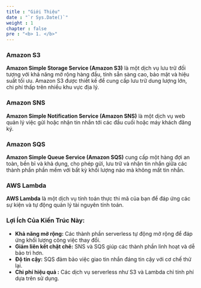 ```yaml
---
title : "Giới Thiệu"
date : "`r Sys.Date()`"
weight : 1
chapter : false
pre : "<b> 1. </b>"
---
```


### Amazon S3
**Amazon Simple Storage Service (Amazon S3)** là một dịch vụ lưu trữ đối tượng với khả năng mở rộng hàng đầu, tính sẵn sàng cao, bảo mật và hiệu suất tối ưu. Amazon S3 được thiết kế để cung cấp lưu trữ dung lượng lớn, chi phí thấp trên nhiều khu vực địa lý.
### Amazon SNS
**Amazon Simple Notification Service (Amazon SNS)** là một dịch vụ web quản lý việc gửi hoặc nhận tin nhắn tới các đầu cuối hoặc máy khách đăng ký.
### Amazon SQS
**Amazon Simple Queue Service (Amazon SQS)** cung cấp một hàng đợi an toàn, bền bỉ và khả dụng, cho phép gửi, lưu trữ và nhận tin nhắn giữa các thành phần phần mềm với bất kỳ khối lượng nào mà không mất tin nhắn.
### AWS Lambda
**AWS Lambda** là một dịch vụ tính toán thực thi mã của bạn để đáp ứng các sự kiện và tự động quản lý tài nguyên tính toán.
### Lợi Ích Của Kiến Trúc Này:
- **Khả năng mở rộng:** Các thành phần serverless tự động mở rộng để đáp ứng khối lượng công việc thay đổi.
- **Giảm liên kết chặt chẽ:** SNS và SQS giúp các thành phần linh hoạt và dễ bảo trì hơn.
- **Độ tin cậy:** SQS đảm bảo việc giao tin nhắn đáng tin cậy với cơ chế thử lại.
- **Chi phí hiệu quả :** Các dịch vụ serverless như S3 và Lambda chỉ tính phí dựa trên sử dụng.